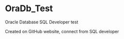 # OraDb_Test
Oracle Database SQL Developer test

Created on GitHub website, connect from SQL developer


